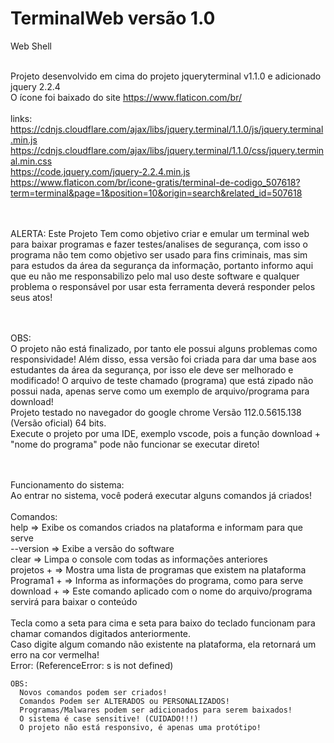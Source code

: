 # TerminalWeb versão 1.0

Web Shell

<br>Projeto desenvolvido em cima do projeto jqueryterminal v1.1.0 e adicionado jquery 2.2.4
<br>O ícone foi baixado do site https://www.flaticon.com/br/
    <br><br>links:
       <br> https://cdnjs.cloudflare.com/ajax/libs/jquery.terminal/1.1.0/js/jquery.terminal.min.js
       <br> https://cdnjs.cloudflare.com/ajax/libs/jquery.terminal/1.1.0/css/jquery.terminal.min.css
       <br> https://code.jquery.com/jquery-2.2.4.min.js
       <br> https://www.flaticon.com/br/icone-gratis/terminal-de-codigo_507618?term=terminal&page=1&position=10&origin=search&related_id=507618
        

<br><br>ALERTA: Este Projeto Tem como objetivo criar e emular um terminal web para baixar programas e fazer testes/analises
      de segurança, com isso o programa não tem como objetivo ser usado para fins criminais, mas sim para estudos da área
      da segurança da informação, portanto informo aqui que eu não me responsabilizo pelo mal uso deste software e qualquer problema
      o responsável por usar esta ferramenta deverá responder pelos seus atos!

<br><br>OBS: 
        <br>O projeto não está finalizado, por tanto ele possui alguns problemas como responsividade!
      Além disso, essa versão foi criada para dar uma base aos estudantes da área da segurança, por isso ele deve ser melhorado e modificado! 
      O arquivo de teste chamado (programa) que está zipado não possui nada, apenas serve como um exemplo de arquivo/programa para download! 
        <br> Projeto testado no navegador do google chrome Versão 112.0.5615.138 (Versão oficial) 64 bits.
        <br> Execute o projeto por uma IDE, exemplo vscode, pois a função download + "nome do programa" pode não funcionar se executar direto!
        
<br><br>Funcionamento do sistema:
  <br>Ao entrar no sistema, você poderá executar alguns comandos já criados!
    <br><br>Comandos:
      <br>help         => Exibe os comandos criados na plataforma e informam para que serve
      <br>--version    => Exibe a versão do software
      <br>clear        => Limpa o console com todas as informações anteriores
      <br>projetos +   => Mostra uma lista de programas que existem na plataforma
      <br>Programa1 +  => Informa as informações do programa, como para serve
      <br>download +   => Este comando aplicado com o nome do arquivo/programa servirá para baixar o conteúdo
<br><br>
    Tecla como a seta para cima e seta para baixo do teclado funcionam para chamar comandos digitados anteriormente.
    <br> Caso digite algum comando não existente na plataforma, ela retornará um erro na cor vermelha!
    <br> Error: (ReferenceError: s is not defined)
    
    OBS: 
      Novos comandos podem ser criados!
      Comandos Podem ser ALTERADOS ou PERSONALIZADOS!
      Programas/Malwares podem ser adicionados para serem baixados!
      O sistema é case sensitive! (CUIDADO!!!)
      O projeto não está responsivo, é apenas uma protótipo!
      
      
